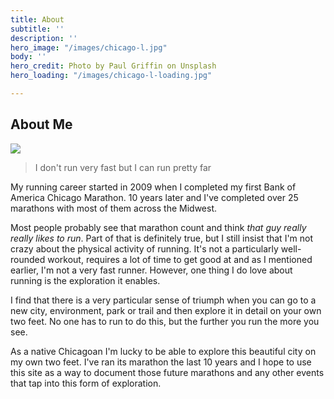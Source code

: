 ```yaml
---
title: About
subtitle: ''
description: ''
hero_image: "/images/chicago-l.jpg"
body: ''
hero_credit: Photo by Paul Griffin on Unsplash
hero_loading: "/images/chicago-l-loading.jpg"

---
```

## About Me

![](/images/about-photo-1.jpg)

> I don't run very fast but I can run pretty far

My running career started in 2009 when I completed my first Bank of America Chicago Marathon. 10 years later and I've completed over 25 marathons with most of them across the Midwest.

Most people probably see that marathon count and think _that guy really really likes to run_. Part of that is definitely true, but I still insist that I'm not crazy about the physical activity of running.  It's not a particularly well-rounded workout, requires a lot of time to get good at and as I mentioned earlier, I'm not a very fast runner. However, one thing I do love about running is the exploration it enables.

I find that there is a very particular sense of triumph when you can go to a new city, environment, park or trail and then explore it in detail on your own two feet. No one has to run to do this, but the further you run the more you see.

As a native Chicagoan I'm lucky to be able to explore this beautiful city on my own two feet. I've ran its marathon the last 10 years and I hope to use this site as a way to document those future marathons and any other events that tap into this form of exploration.